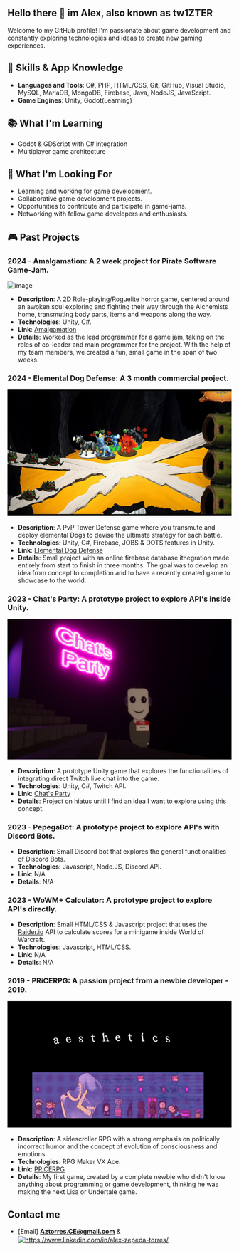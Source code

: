 ## Hello there 👋 im Alex, also known as tw1ZTER 

Welcome to my GitHub profile! I'm passionate about game development and constantly exploring technologies and ideas to create new gaming experiences.

## 🔧 Skills & App Knowledge
- **Languages and Tools**: C#, PHP, HTML/CSS, Git, GitHub, Visual Studio, MySQL, MariaDB, MongoDB, Firebase, Java, NodeJS, JavaScript.
- **Game Engines**: Unity, Godot(Learning)

## 📚 What I'm Learning
- Godot & GDScript with C# integration
- Multiplayer game architecture

## 🌟 What I'm Looking For
- Learning and working for game development.
- Collaborative game development projects.
- Opportunities to contribute and participate in game-jams.
- Networking with fellow game developers and enthusiasts.

## 🎮 Past Projects
### 2024 - Amalgamation: A 2 week project for Pirate Software Game-Jam.
![image](https://github.com/tw1ZTER/tw1ZTER/blob/main/Amalga.gif)
- **Description**: A 2D Role-playing/Roguelite horror game, centered around an awoken soul exploring and fighting their way through the Alchemists home, transmuting body parts, items and weapons along the way.
- **Technologies**: Unity, C#.
- **Link**: [Amalgamation](https://tw1zter.itch.io/amalgamation)
- **Details**: Worked as the lead programmer for a game jam, taking on the roles of co-leader and main programmer for the project. With the help of my team members, we created a fun, small game in the span of two weeks.

### 2024 - Elemental Dog Defense: A 3 month commercial project.
![image](https://github.com/tw1ZTER/tw1ZTER/blob/main/EDD.gif)
- **Description**: A PvP Tower Defense game where you transmute and deploy elemental Dogs to devise the ultimate strategy for each battle.
- **Technologies**: Unity, C#, Firebase, JOBS & DOTS features in Unity.
- **Link**: [Elemental Dog Defense](https://store.steampowered.com/app/3087110/Elemental_Dog_Defense/)
- **Details**: Small project with an online firebase database itnegration made entirely from start to finish in three months. The goal was to develop an idea from concept to completion and to have a recently created game to showcase to the world.

### 2023 - Chat's Party: A prototype project to explore API's inside Unity.
![image](https://github.com/tw1ZTER/tw1ZTER/blob/main/ChatsParty.png)
- **Description**: A prototype Unity game that explores the functionalities of integrating direct Twitch live chat into the game.
- **Technologies**: Unity, C#, Twitch API.
- **Link**: [Chat's Party](https://tw1zter.itch.io/chats-party)
- **Details**: Project on hiatus until I find an idea I want to explore using this concept.

### 2023 - PepegaBot: A prototype project to explore API's with Discord Bots.
- **Description**: Small Discord bot that explores the general functionalities of Discord Bots.
- **Technologies**: Javascript, Node.JS, Discord API.
- **Link**: N/A
- **Details**: N/A

### 2023 - WoWM+ Calculator: A prototype project to explore API's directly.
- **Description**: Small HTML/CSS & Javascript project that uses the [Raider.io](https://raider.io/) API to calculate scores for a minigame inside World of Warcraft.
- **Technologies**: Javascript, HTML/CSS.
- **Link**: N/A
- **Details**: N/A

### 2019 - PRiCERPG: A passion project from a newbie developer - 2019.
![image](https://github.com/tw1ZTER/tw1ZTER/blob/main/PRiCERPG2.gif)
- **Description**: A sidescroller RPG with a strong emphasis on politically incorrect humor and the concept of evolution of consciousness and emotions.
- **Technologies**: RPG Maker VX Ace.
- **Link**: [PRiCERPG](https://store.steampowered.com/app/963370/PRiCERPG/)
- **Details**: My first game, created by a complete newbie who didn't know anything about programming or game development, thinking he was making the next Lisa or Undertale game.

## Contact me
- [Email] **Aztorres.CE@gmail.com** & <a href="https://www.linkedin.com/in/alex-zepeda-torres/" target="blank"><img align="center" src="https://raw.githubusercontent.com/rahuldkjain/github-profile-readme-generator/master/src/images/icons/Social/linked-in-alt.svg" alt="https://www.linkedin.com/in/alex-zepeda-torres/" height="30" width="40" /></a>
</p>




